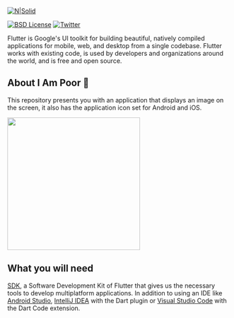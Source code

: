 [![N|Solid](https://miro.medium.com/max/2000/1*nN9U-i87QmAq-cnHI5pJog.png)](https://medium.com/@BrayanMamani)

[![BSD License](https://img.shields.io/badge/license-BSD-blue.svg)](https://github.com/dart-lang/stagehand/blob/master/LICENSE) [![Twitter](https://img.shields.io/twitter/follow/darteloper.svg?style=social&label=Follow)](https://twitter.com/darteloper)

Flutter is Google's UI toolkit for building beautiful, natively compiled applications for mobile, web, and desktop from a single codebase. Flutter works with existing code, is used by developers and organizations around the world, and is free and open source.

## About I Am Poor 🍫

This repository presents you with an application that displays an image on the screen, it also has the application icon set for Android and iOS.

<img src="i_am_poor.gif" width="300">

## What you will need

[SDK](https://dart.dev/get-dart), a Software Development Kit of Flutter that gives us the necessary tools to develop multiplatform applications. In addition to using an IDE like [Android Studio](https://developer.android.com/studio/), [IntelliJ IDEA](https://www.jetbrains.com/idea/) with the Dart plugin or  [Visual Studio Code](https://code.visualstudio.com/) with the Dart Code extension.
